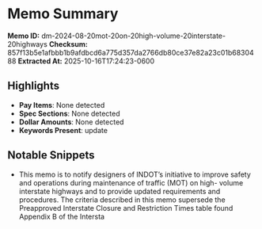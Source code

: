 # Memo Summary

**Memo ID:** dm-2024-08-20mot-20on-20high-volume-20interstate-20highways
**Checksum:** 857f13b5e1afbbb1b9afdbcd6a775d357da2766db80ce37e82a23c01b6830488
**Extracted At:** 2025-10-16T17:24:23-0600

## Highlights
- **Pay Items**: None detected
- **Spec Sections**: None detected
- **Dollar Amounts**: None detected
- **Keywords Present**: update

## Notable Snippets
- This memo is to notify designers of INDOT’s initiative to improve safety and operations 
during maintenance of traffic (MOT) on high- volume interstate highways and to provide 
updated requirements and procedures. The criteria described in this memo supersede  the 
Preapproved Interstate Closure and Restriction Times table found Appendix B of the Intersta